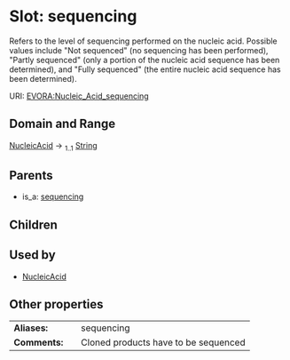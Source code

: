 
# Slot: sequencing

Refers to the level of sequencing performed on the nucleic acid. Possible values include "Not sequenced" (no sequencing has been performed), "Partly sequenced" (only a portion of the nucleic acid sequence has been determined), and "Fully sequenced" (the entire nucleic acid sequence has been determined).

URI: [EVORA:Nucleic_Acid_sequencing](https://evora-project.eu/Nucleic_Acid_sequencing)


## Domain and Range

[NucleicAcid](NucleicAcid.md) &#8594;  <sub>1..1</sub> [String](types/String.md)

## Parents

 *  is_a: [sequencing](sequencing.md)

## Children


## Used by

 * [NucleicAcid](NucleicAcid.md)

## Other properties

|  |  |  |
| --- | --- | --- |
| **Aliases:** | | sequencing |
| **Comments:** | | Cloned products have to be sequenced |